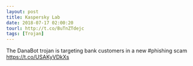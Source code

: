 ```yaml
---
layout: post
title: Kaspersky Lab
date: 2018-07-17 02:00:20
tourl: http://t.co/BuTnZTdejc
tags: [Trojan]
---
```

The DanaBot trojan is targeting bank customers in a new #phishing scam https://t.co/USAKyVDkXs